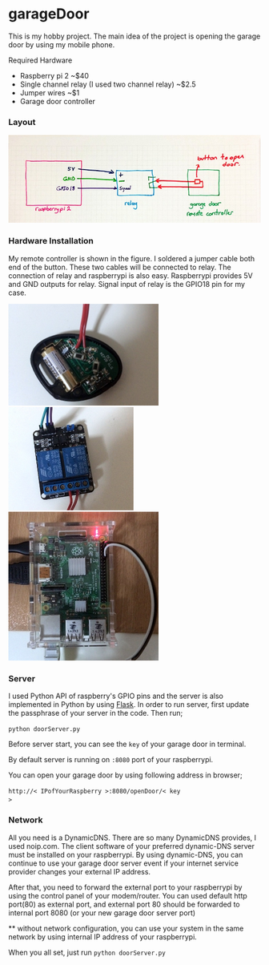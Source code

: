 # garageDoor

This is my hobby project. The main idea of the project is opening the garage door by using my mobile phone. 

Required Hardware
- Raspberry pi 2 ~$40
- Single channel relay (I used two channel relay) ~$2.5
- Jumper wires ~$1
- Garage door controller


### Layout
![Image of Layout](https://github.com/ykulah/garageDoor/blob/master/docu/layout.jpg)
### Hardware Installation

My remote controller is shown in the figure. I soldered a jumper cable both end of the button. These two cables will be connected to relay. The connection of relay and raspberrypi is also easy. Raspberrypi provides 5V and GND outputs for relay. Signal input of relay is the GPIO18 pin for my case.

<img src="docu/remote.jpg" width="300">
<img src="docu/relay.jpg" width="250">
<img src="docu/raspberrypi.jpg" width="300">

### Server 

I used Python API of raspberry's GPIO pins and the server is also implemented in Python by using [Flask](http://flask.pocoo.org/). In order to run server, first update the passphrase of your server in the code. Then run;

<code>python doorServer.py</code>

Before server start, you can see the <code>key</code> of your garage door in terminal.

By default server is running on <code>:8080</code> port of your raspberrypi.

You can open your garage door by using following address in browser;

<code>http://< IPofYourRaspberry >:8080/openDoor/< key ></code>

### Network

All you need is a DynamicDNS. There are so many DynamicDNS provides, I used noip.com. 
The client software of your preferred dynamic-DNS server must be installed on your raspberrypi. By using dynamic-DNS, you can continue to use your garage door server event if your internet service provider changes your external IP address.

After that, you need to forward the external port to your raspberrypi by using the control panel of your modem/router. You can used default http port(80) as external port, and external port 80 should be forwarded to internal port 8080 (or your new garage door server port) 

** without network configuration, you can use your system in the same network by using internal IP address of your raspberrypi.

When you all set, just run <code>python doorServer.py</code>


